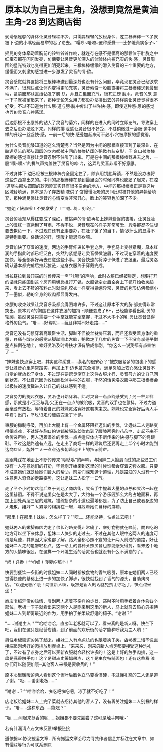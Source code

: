 # 原本以为自己是主角，没想到竟然是黄油主角-28 到达商店街

润滑感足够的身体让灵音轻松不少，只需要轻轻的放松身体，这三根棒棒一下子就被下·边的小嘴轻而易举的吞了进去。“嘤哼~唔嗯~~~这种感觉……比梦境真实多了~~~”

摇晃的身体牵动着胸前的铃铛铃铃作响，就连存在感不是很高的那颗位于肚脐之中红宝石都在闪闪发亮，仿佛要让灵音更加深入的体验体内被充实的快·感，灵音周围的星光特效也变得更加明亮起来。三根棒棒缓缓的滑入灵音的三个重要的地方，缓慢而又刺激的感觉进一步激发了灵音的情·欲。

灵音感觉就算直接将三根棒棒送到最深处也没有什么问题，毕竟现在灵音已经欲求不满了，很想快点让体内变得更加充实，灵音索性一股脑直接将三根棒棒送到最里端，最前面那根直接钻进了膀·胱，并且在里面充气，锁死在膀·胱中。灵音的尿·意一下子就被窜起来了，那种无论怎么用力都没办法排出去的异样感让灵音觉得很不好受。不过不知道为什么尿·道与膀·胱中传出了些许快·感，即使这种憋·尿的感觉也弄的灵音心神荡漾。

后边那根不出意外的钻入了灵音的菊穴，同样的在进入的同时立即充气，导致穿上去之后没办法脱下来。同样的排·泄感让灵音很不好受，不过稍微过一会肠·道中同样的升起一丝丝快·感，一前一后的快·感叠加起来可不必小·穴被摩擦的感觉弱。

为什么灵音能够知道的这么清楚呢？当然是因为中间的那根直接顶到了最深处，在腔道尽头的那块圆圆的软肉都被中间的棒棒挤压的稍微有些变形，子·宫口被棒棒摩擦的感觉直接让灵音忍耐不住叫了出来。可是在中间的那根棒棒戳进去之后，一股“噗~噗~”的排气声掩盖住了灵音的呻·吟，这弄的灵音非常不好意思。

不过身体下·边已经被三根棒棒完全固定住了，除非用钥匙解锁，不然是没办法将这些东西拿出来的。中间的那根棒棒在顶到最里面的时候同样也膨胀了起来，在腔·道尽头那块圆圆的软肉旁其实还有很多空余的地方，中间的那根棒棒正是将这片区域给填满，原本是为了存放精·液供子·宫慢慢吮吸的房间此时被其他的异物给填充，那种满足感让灵音的心情变得非常开心，脸上的笑容也加深了不少。

“姐姐？快点啦！不要享受了！”“呃…好、好的。”

灵音的脸颊从樱红变成了深红，被挑弄的情·欲再加上妹妹催促的害羞，让灵音脸上的羞红一直染到了耳根，不得不说，灵音现在的样子非常可爱，灵洛都忍不住想要去欺负一下，不过现在还有正事要办，在肚子饿了的当下，情·欲什么的显得不是特别重要。俗话说的好，饱暖才能思淫欲嘛。

灵音加快了穿着的速度，两边的手臂伸进长手套之后，手套马上变得紧绷，原本红润的手指此时都已经泛白，突然的紧绷感让灵音微微皱眉，不过现在穿着的速度要加快，等全部穿好再去在意这些小事。灵音快速的将脖子伸进了衣服里，最后灵洛确认基本都完成后拉起拉链，这身衣服终于穿戴完成。

当拉链拉到最顶端的时候传来一声“咔嚓”的声响，此时衣服已经被锁定，想要打开的话就只能回到这个房间用钥匙进行开锁。衣服锁定之后全身上下都开始收束起来，看上去不错的布料此时就像乳胶衣一样变得紧绷异常，灵音的身形仿佛都缩小了一圈似，勒的全身的软肉都显得发白。

束腰的收束效果让灵音呼吸都变得困难许多，不过这让原本不大的胸·部变得非常突出，原本对A的胸围在这件衣服的加持下顺便变成了B+，已经能够看出乳·房的轮廓，虽然灵洛只需要一个手掌就能完全掌握，不过不大不小的乳·房让灵音显得格外的色气。“唔……好紧呢……而且非常不好走路……”

灵音还没有习惯穿着高跟鞋生活，脚趾不但被丝袜挤压着，而且还承受着身体的重量，疼痛与酸软的感觉从脚趾涌上大脑，稍微走了几步的灵音一下子没有掌握平衡差点摔倒在地上，幸好灵洛及时搀扶才没有酿成惨剧。“你这么一说我都有点害怕了……”

“妹妹也快点穿上吧，其实这种感觉……莫名的很安心？”被衣服紧紧的包裹下的感觉让灵音心里非常踏实，再加上下·边也被完全填满，满足感加上安心感让灵音不自觉的就放松了身体，不过现在要帮灵洛穿上这件衣服才行，灵音努力的让自己回到状态，不让自己因为放松而松掉手种的衣服，不然的话灵洛衣服中那三根棒棒会以极快的速度戳进入让自己的妹妹感到不适。

灵音努力的提起衣服，灵洛也开始穿着。此时灵音一点点的感受到了另一种异样感，那就是小·豆豆与乳·尖正在一点点的被吮吸，灵音的双手也在颤抖，不过力道丝毫没有放松，等待着自己的妹妹灵洛穿好这套拘束衣。妹妹也完全穿好后两人手牵着手出门，不过行走的速度变慢了许多。

束腰的抑制呼吸，再加上大腿上有一个金属环阻挡迈出的步伐，让姐妹二人走路变得很艰难，不过好在胸口的铃铛被服装给收束到了腰肢两旁的花朵中，走起不来不会传来声响，两人迈着艰难的步伐一点点适应体内不断传来的快·感与脚下的高跟鞋。不过这趟路途有点远，在走出了商场一样的建筑后还要再走上半个小时才能到达商店区，姐妹二人一点点迈步朝着地图上的指示前进。

高跟鞋踩在地面上不断的传来“哒哒哒”的声响，与姐妹二人擦肩而过的那些员工们没有一人在意她们的打扮，毕竟刚开始来到这里的时候谁都会穿着这套衣服。只要不注意她们就是给她们最大的帮助，前辈们深知这个道理，凡是路过的人没有一个注意两人奇怪的走路姿势，这让姐妹二人松了一口气。

走了半个小时的路程后终于到达了商店街，灵音手中握着大量的点券和灵洛一起在这里徘徊。不得不说这里实在是太大了，大约有一个游乐园那么大的占地面积，再加上到处两层三层的建筑，错综复杂的小道也遍地都是，为了防止自己或者身边的人走散，姐妹二人紧紧的相拥在一起，寻找着她们目标的店铺。

“那里！在那里！妹妹，怎么样了？”“唔……还能坚持，快点过去吧！”

姐妹两人的嫩脚都因为走了很长的路变得非常痛了，幸好食物就在眼前，而且吃的地方可以坐下来休息，姐妹二人快步的走过去，不过在其他人眼中这两人的速度可谓是龟速，其原因大家也都了解，路人全都心照不宣的让开两人前进的道路，好让姐妹二人走的能够轻松点。这一路上的各种关照灵音也都能感受得到，看来这个地方的人情味很足，在这样一个环境生活的话灵音也就没有什么不满意的了。

“唔！好香！”“姐姐！我要吃那个！”

快要到餐饮一条街的时候姐妹二人同时都被食物的香气吸引，原本在她们两人已经觉得快速的基础上进一步的加快了脚步，很快就找到了香气的源头，自助烤肉店。“欢迎光临？哦！两位新人呀，既然是新人的话就免费让你吃了，快点过来坐！”

商店老板异常的热情，看到两人迈着不像样的步伐，还时不时用手捂着身体的各个部位，老板一下子就看出来这两个人是刚来到这里的新人，马上就前去热心的招待姐妹二人到距离最近的作为，用手拍了拍柔软舒适的椅子。“谢谢？”

“……谢谢主人？”“哈哈哈哈，直接叫老板就可以了，看来真的是新人呀。快坐下吧，我们在这只是经营店铺，到了前面的欢乐街的话才能称呼我为主人哟！”

男性老板豪迈的笑了起来，姐妹二人有点尴尬的也跟着笑了笑，店老板二话不说直接端起刚烤好的肉排放到餐桌上。“来来来，刚来的新人肯定都要接受这种洗礼了，不过有了点券之后可以买新衣服就会轻松许多的！这是上好的触手肉排，这一盘是蒜香触手肉！这个是甜点史莱姆果冻，这个是主食特制面包！还有这些精·液你们可以随便加哦~其他客人来都是要收费的！”

原本心里暖暖的两人看到这个酱汁后脸色立马变得僵硬，不过懂礼貌的二人还是道了谢。“呃……谢谢老板……”

“谢谢…？”“哈哈哈哈，快吃吧快吃吧，凉了就不好吃了！”

店老板给姐妹二人上完了菜就去招待其他的客人了，没有再关注姐妹二人别扭的样子。“唔……这种东西……能吃？”

“呃……闻起来挺香的呢……姐姐要不要先尝尝？这可是触手肉哦~” 

若有错漏请点击文末反馈/举报链接 

遵依据cc协议搬运文章，所有搬运文章会尽力寻找作者信息并标注在文章中，如有侵权等行为可联系删除